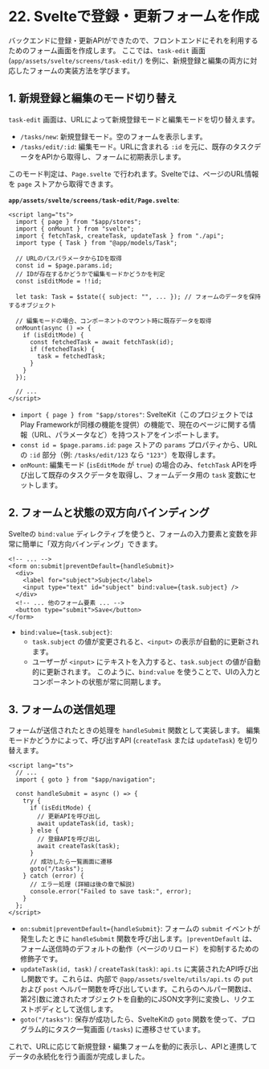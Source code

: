 # 22. Svelteで登録・更新フォームを作成

バックエンドに登録・更新APIができたので、フロントエンドにそれを利用するためのフォーム画面を作成します。
ここでは、`task-edit` 画面 (`app/assets/svelte/screens/task-edit/`) を例に、新規登録と編集の両方に対応したフォームの実装方法を学びます。

## 1. 新規登録と編集のモード切り替え

`task-edit` 画面は、URLによって新規登録モードと編集モードを切り替えます。

- `/tasks/new`: 新規登録モード。空のフォームを表示します。
- `/tasks/edit/:id`: 編集モード。URLに含まれる `:id` を元に、既存のタスクデータをAPIから取得し、フォームに初期表示します。

このモード判定は、`Page.svelte` で行われます。Svelteでは、ページのURL情報を `page` ストアから取得できます。

**`app/assets/svelte/screens/task-edit/Page.svelte`**:
```svelte
<script lang="ts">
  import { page } from "$app/stores";
  import { onMount } from "svelte";
  import { fetchTask, createTask, updateTask } from "./api";
  import type { Task } from "@app/models/Task";

  // URLのパスパラメータからIDを取得
  const id = $page.params.id;
  // IDが存在するかどうかで編集モードかどうかを判定
  const isEditMode = !!id;

  let task: Task = $state({ subject: "", ... }); // フォームのデータを保持するオブジェクト

  // 編集モードの場合、コンポーネントのマウント時に既存データを取得
  onMount(async () => {
    if (isEditMode) {
      const fetchedTask = await fetchTask(id);
      if (fetchedTask) {
        task = fetchedTask;
      }
    }
  });

  // ...
</script>
```
- `import { page } from "$app/stores"`: SvelteKit（このプロジェクトではPlay Frameworkが同様の機能を提供）の機能で、現在のページに関する情報（URL、パラメータなど）を持つストアをインポートします。
- `const id = $page.params.id`: `page` ストアの `params` プロパティから、URLの `:id` 部分（例: `/tasks/edit/123` なら `"123"`）を取得します。
- `onMount`: 編集モード (`isEditMode` が `true`) の場合のみ、`fetchTask` APIを呼び出して既存のタスクデータを取得し、フォームデータ用の `task` 変数にセットします。

## 2. フォームと状態の双方向バインディング

Svelteの `bind:value` ディレクティブを使うと、フォームの入力要素と変数を非常に簡単に「双方向バインディング」できます。

```svelte
<!-- ... -->
<form on:submit|preventDefault={handleSubmit}>
  <div>
    <label for="subject">Subject</label>
    <input type="text" id="subject" bind:value={task.subject} />
  </div>
  <!-- ... 他のフォーム要素 ... -->
  <button type="submit">Save</button>
</form>
```
- `bind:value={task.subject}`:
  - `task.subject` の値が変更されると、`<input>` の表示が自動的に更新されます。
  - ユーザーが `<input>` にテキストを入力すると、`task.subject` の値が自動的に更新されます。
このように、`bind:value` を使うことで、UIの入力とコンポーネントの状態が常に同期します。

## 3. フォームの送信処理

フォームが送信されたときの処理を `handleSubmit` 関数として実装します。
編集モードかどうかによって、呼び出すAPI (`createTask` または `updateTask`) を切り替えます。

```svelte
<script lang="ts">
  // ...
  import { goto } from "$app/navigation";

  const handleSubmit = async () => {
    try {
      if (isEditMode) {
        // 更新APIを呼び出し
        await updateTask(id, task);
      } else {
        // 登録APIを呼び出し
        await createTask(task);
      }
      // 成功したら一覧画面に遷移
      goto("/tasks");
    } catch (error) {
      // エラー処理 (詳細は後の章で解説)
      console.error("Failed to save task:", error);
    }
  };
</script>
```
- `on:submit|preventDefault={handleSubmit}`:
  フォームの `submit` イベントが発生したときに `handleSubmit` 関数を呼び出します。`|preventDefault` は、フォーム送信時のデフォルトの動作（ページのリロード）を抑制するための修飾子です。
- `updateTask(id, task)` / `createTask(task)`:
  `api.ts` に実装されたAPI呼び出し関数です。これらは、内部で `@app/assets/svelte/utils/api.ts` の `put` および `post` ヘルパー関数を呼び出しています。これらのヘルパー関数は、第2引数に渡されたオブジェクトを自動的にJSON文字列に変換し、リクエストボディとして送信します。
- `goto("/tasks")`:
  保存が成功したら、SvelteKitの `goto` 関数を使って、プログラム的にタスク一覧画面 (`/tasks`) に遷移させています。

これで、URLに応じて新規登録・編集フォームを動的に表示し、APIと連携してデータの永続化を行う画面が完成しました。
